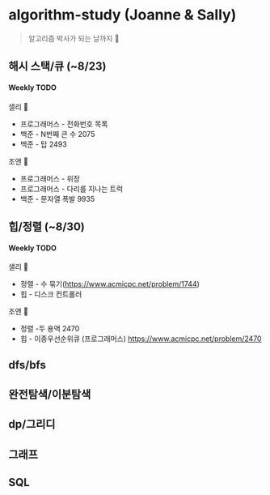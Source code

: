 # algorithm-study (Joanne & Sally)
> 알고리즘 박사가 되는 날까지 🚀

## 해시 스택/큐 (~8/23)
#### Weekly TODO
샐리 🐥  
* 프로그래머스 - 전화번호 목록  
* 백준 - N번째 큰 수 2075  
* 백준 - 탑 2493  

조앤 🌟  
* 프로그래머스 - 위장  
* 프로그래머스 - 다리를 지나는 트럭  
* 백준 - 문자열 폭발 9935  

## 힙/정렬 (~8/30)
#### Weekly TODO
샐리 🐥  
* 정렬 - 수 묶기(https://www.acmicpc.net/problem/1744)  
* 힙 - 디스크 컨트롤러  

조앤 🌟   
* 정렬 -두 용액 2470  
* 힙 - 이중우선순위큐 (프로그래머스) https://www.acmicpc.net/problem/2470  

## dfs/bfs 

## 완전탐색/이분탐색 

## dp/그리디

## 그래프

## SQL 
